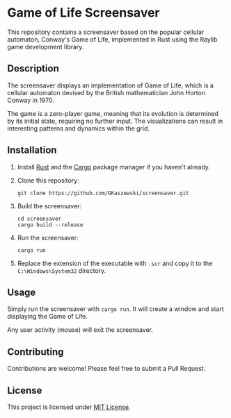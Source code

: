 # Game of Life Screensaver

This repository contains a screensaver based on the popular cellular automaton, Conway's Game of Life, implemented in Rust using the Raylib game development library.

## Description

The screensaver displays an implementation of Game of Life, which is a cellular automaton devised by the British mathematician John Horton Conway in 1970. 

The game is a zero-player game, meaning that its evolution is determined by its initial state, requiring no further input. The visualizations can result in interesting patterns and dynamics within the grid.

## Installation

1. Install [Rust](https://www.rust-lang.org/tools/install) and the [Cargo](https://doc.rust-lang.org/cargo/getting-started/installation.html) package manager if you haven't already.

2. Clone this repository:
    ```
    git clone https://github.com/GKaszewski/screensaver.git
    ```
3. Build the screensaver:
    ```
    cd screensaver
    cargo build --release
    ```

4. Run the screensaver:
    ```
    cargo run
    ```

5. Replace the extension of the executable with `.scr` and copy it to the `C:\Windows\System32` directory.

## Usage

Simply run the screensaver with `cargo run`. It will create a window and start displaying the Game of Life.

Any user activity (mouse) will exit the screensaver.

## Contributing

Contributions are welcome! Please feel free to submit a Pull Request.

## License

This project is licensed under [MIT License](LICENSE).